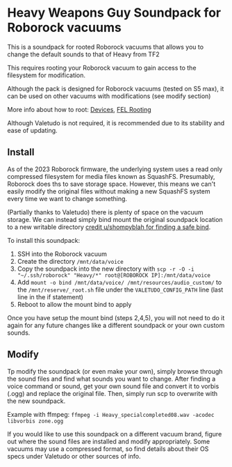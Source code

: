 # Heavy Weapons Guy Soundpack for Roborock vacuums

This is a soundpack for rooted Roborock vacuums that allows you to change the default sounds to that of Heavy from TF2

This requires rooting your Roborock vacuum to gain access to the filesystem for modification.

Although the pack is designed for Roborock vacuums (tested on S5 max), it can be used on other vacuums with modifications (see modify section)

More info about how to root: [Devices](https://valetudo.cloud/pages/general/supported-robots.html), [FEL Rooting](https://valetudo.cloud/pages/installation/roborock.html)

Although Valetudo is not required, it is recommended due to its stability and ease of updating.

## Install

As of the 2023 Roborock firmware, the underlying system uses a read only compressed filesystem for media files known as SquashFS.
Presumably, Roborock does ths to save storage space. However, this means we can't easily modify the original files without making a new SquashFS system every time we want to change something.

(Partially thanks to Valetudo) there is plenty of space on the vacuum storage. We can instead simply bind mount the original soundpack location to a new writable directory [credit u/shompyblah for finding a safe bind](https://www.reddit.com/r/Roborock/comments/tfl9wd/comment/i0wipfm/?utm_source=share&utm_medium=web2x&context=3).

To install this soundpack:

1. SSH into the Roborock vacuum 
2. Create the directory `/mnt/data/voice`
3. Copy the soundpack into the new directory with `scp -r -O -i "~/.ssh/roborock" "Heavy/*" root@[ROBOROCK IP]:/mnt/data/voice
`
4. Add `mount -o bind /mnt/data/voice/ /mnt/resources/audio_custom/` to the `/mnt/reserve/_root.sh` file under the `VALETUDO_CONFIG_PATH` line (last line in the if statement)
5. Reboot to allow the mount bind to apply

Once you have setup the mount bind (steps 2,4,5), you will not need to do it again for any future changes like a different soundpack or your own custom sounds.

## Modify

Tp modify the soundpack (or even make your own), simply browse through the sound files and find what sounds you want to change. After finding a voice command or sound, get your own sound file and convert it to vorbis (.ogg) and replace the original file.
Then, simply run scp to overwrite with the new soundpack.

Example with ffmpeg: `ffmpeg -i Heavy_specialcompleted08.wav -acodec libvorbis zone.ogg`

If you would like to use this soundpack on a different vacuum brand, figure out where the sound files are installed and modify appropriately. Some vacuums may use a compressed format, so find details about their OS specs under Valetudo or other sources of info.